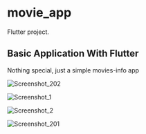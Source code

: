 # movie_app

Flutter project.

## Basic Application With Flutter

Nothing special, just a simple movies-info app 

![Screenshot_202](https://user-images.githubusercontent.com/62836983/172295565-d4d2d142-782e-4340-a977-072555f8d17f.jpg)

![Screenshot_1](https://user-images.githubusercontent.com/62836983/171994477-c3e73845-d4f0-4a9b-909a-66e1a9adbb62.jpg)

![Screenshot_2](https://user-images.githubusercontent.com/62836983/171994487-a5c5dbca-161c-4583-b9ee-82c7a0940ec8.jpg)

![Screenshot_201](https://user-images.githubusercontent.com/62836983/172295123-713776fe-357c-4786-88f4-0eb8bb8a7330.jpg)



